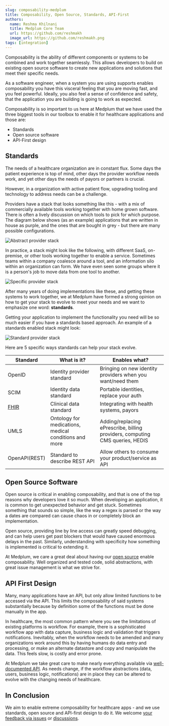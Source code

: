 ```yaml
---
slug: composability-medplum
title: Composability, Open Source, Standards, API-First
authors:
  name: Reshma Khilnani
  title: Medplum Core Team
  url: https://github.com/reshmakh
  image_url: https://github.com/reshmakh.png
tags: [integration]
---
```


Composability is the ability of different components or systems to be combined and work together seamlessly. This allows developers to build on existing open source software to create new applications and solutions that meet their specific needs.

As a software engineer, when a system you are using supports enables composability you have this visceral feeling that you are moving fast, and you feel powerful. Ideally, you also feel a sense of confidence and safety, that the application you are building is going to work as expected.

Composability is so important to us here at Medplum that we have used the three biggest tools in our toolbox to enable it for healthcare applications and those are:

- Standards
- Open source software
- API-First design

## Standards

The needs of a healthcare organization are in constant flux. Some days the patient experience is top of mind, other days the provider workflow needs work, and yet other days the needs of payors or partners is crucial.

However, in a organization with active patient flow, upgrading tooling and technology to address needs can be a challenge.

Providers have a stack that looks something like this - with a mix of commercially available tools working together with home grown software. There is often a lively discussion on which tools to pick for which purpose. The diagram below shows (as an example) applications that are written in house as purple, and the ones that are bought in grey - but there are many possible configurations.

![Abstract provider stack](/img/blog/provider-stack-abstract.png)

In practice, a stack might look like the following, with different SaaS, on-premise, or other tools working together to enable a service. Sometimes teams within a company coalesce around a tool, and an information silo within an organization can form. We have even seen some groups where it is a person's job to move data from one tool to another.

![Specific provider stack](/img/blog/provider-stack-specific.png)

After many years of doing implementations like these, and getting these systems to work together, we at Medplum have formed a strong opinion on how to get your stack to evolve to meet your needs and we want to emphasize one word: **standards**.

Getting your application to implement the functionality you need will be so much easier if you have a standards based approach. An example of a standards enabled stack might look:

![Standard provider stack](/img/blog/provider-stack-standards.png)

Here are 5 specific ways standards can help your stack evolve.

| Standard                  | What is it?                                           | Enables what?                                                                |
| ------------------------- | ----------------------------------------------------- | ---------------------------------------------------------------------------- |
| OpenID                    | Identity provider standard                            | Bringing on new identity providers when you want/need them                   |
| SCIM                      | Identity data standard                                | Portable identities, replace your auth                                       |
| [FHIR](/docs/fhir-basics) | Clinical data standard                                | Integrating with health systems, payors                                      |
| UMLS                      | Ontology for medications, medical conditions and more | Adding/replacing ePrescribe, billing providers, computing CMS queries, HEDIS |
| OpenAPI(REST)             | Standard to describe REST API                         | Allow others to consume your product/service as API                          |

## Open Source Software

Open source is critical in enabling composability, and that is one of the top reasons why developers love it so much. When developing an application, it is common to get unexpected behavior and get stuck. Sometimes something that sounds so simple, like the way a regex is parsed or the way a dates are compared can cause chaos in or completely block an implementation.

Open source, providing line by line access can greatly speed debugging, and can help users get past blockers that would have caused enormous delays in the past. Similarly, understanding with specificity how something is implemented is critical to extending it.

At Medplum, we care a great deal about having our [open source](https://github.com/medplum/medplum) enable composability. Well organized and tested code, solid abstractions, with great issue management is what we strive for.

## API First Design

Many, many applications have an API, but only allow limited functions to be accessed via the API. This limits the composability of said systems substantially because by definition some of the functions must be done manually in the app.

In healthcare, the most common pattern where you see the limitations of existing platforms is workflow. For example, there is a sophisticated workflow app with data capture, business logic and validation that triggers notifications. Inevitably, when the workflow needs to be amended and many organizations work around this by having humans do data entry and processing, or make an alternate datastore and copy and manipulate the data. This feels slow, is costly and error prone.

At Medplum we take great care to make nearly everything available via [well-documented API](/docs/api). As needs change, if the workflow abstractions (data, users, business logic, notifications) are in place they can be altered to evolve with the changing needs of healthcare.

## In Conclusion

We aim to enable extreme composability for healthcare apps - and we use standards, open source and API-first design to do it. We welcome [your feedback via issues](https://github.com/medplum/medplum/issues) or [discussions](https://github.com/medplum/medplum/discussions).
